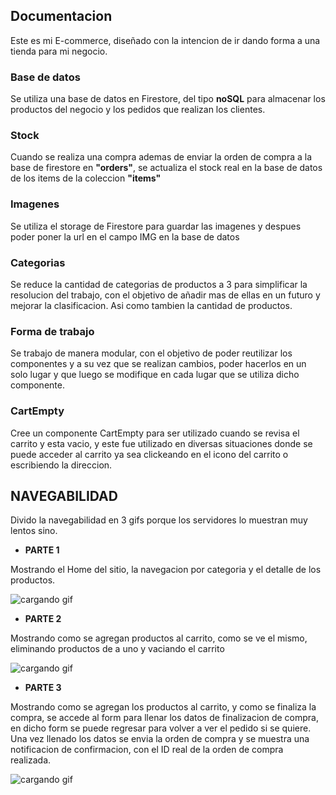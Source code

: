 ## **Documentacion**

Este es mi E-commerce, diseñado con la intencion de ir dando forma a una tienda para mi negocio.


### **Base de datos**

Se utiliza una base de datos en Firestore, del tipo **noSQL** para almacenar los productos del negocio y los pedidos que realizan los clientes.


### **Stock**

Cuando se realiza una compra ademas de enviar la orden de compra a la base de firestore en **"orders"**, se actualiza el stock real en la base de datos de los items de la coleccion **"items"**


### **Imagenes**

Se utiliza el storage de Firestore para guardar las imagenes y despues poder poner la url en el campo IMG en la base de datos


### **Categorias**

Se reduce la cantidad de categorias de productos a 3 para simplificar la resolucion del trabajo, con el objetivo de añadir mas de ellas en un futuro y mejorar la clasificacion. Asi como tambien la cantidad de productos.


### **Forma de trabajo**

Se trabajo de manera modular, con el objetivo de poder reutilizar los componentes y a su vez que se realizan cambios, poder hacerlos en un solo lugar y que luego se modifique en cada lugar que se utiliza dicho componente.


### **CartEmpty**

Cree un componente CartEmpty para ser utilizado cuando se revisa el carrito y esta vacio, y este fue utilizado en diversas situaciones donde se puede acceder al carrito ya sea clickeando en el icono del carrito o escribiendo la direccion.


## **NAVEGABILIDAD**

Divido la navegabilidad en 3 gifs porque los servidores lo muestran muy lentos sino.


* **PARTE 1**

Mostrando el Home del sitio, la navegacion por categoria y el detalle de los productos.


<!-- ![cargando gif](https://firebasestorage.googleapis.com/v0/b/boholand-store.appspot.com/o/navegabilidad-1.gif?alt=media&token=f6ff4b64-fb86-49f1-b446-ff7c39565b2c) -->

![cargando gif](https://github.com/antonellabtt/TpFinal-React-Botter/blob/master/src/assets/navegabilidad-1.gif?raw=true)



* **PARTE 2**

Mostrando como se agregan productos al carrito, como se ve el mismo, eliminando productos de a uno y vaciando el carrito

![cargando gif](https://firebasestorage.googleapis.com/v0/b/boholand-store.appspot.com/o/navegabilidad-2.gif?alt=media&token=4c0351d8-9fb3-4a0e-8541-7b985215dd3c)


* **PARTE 3**

Mostrando como se agregan los productos al carrito, y como se finaliza la compra, se accede al form para llenar los datos de finalizacion de compra, en dicho form se puede regresar para volver a ver el pedido si se quiere. Una vez llenado los datos se envia la orden de compra y se muestra  una notificacion de confirmacion, con el ID real de la orden de compra realizada.

![cargando gif](https://firebasestorage.googleapis.com/v0/b/boholand-store.appspot.com/o/navegabilidad-3.gif?alt=media&token=91e6d810-188f-41b7-af9c-dd1ef1ae0f27)